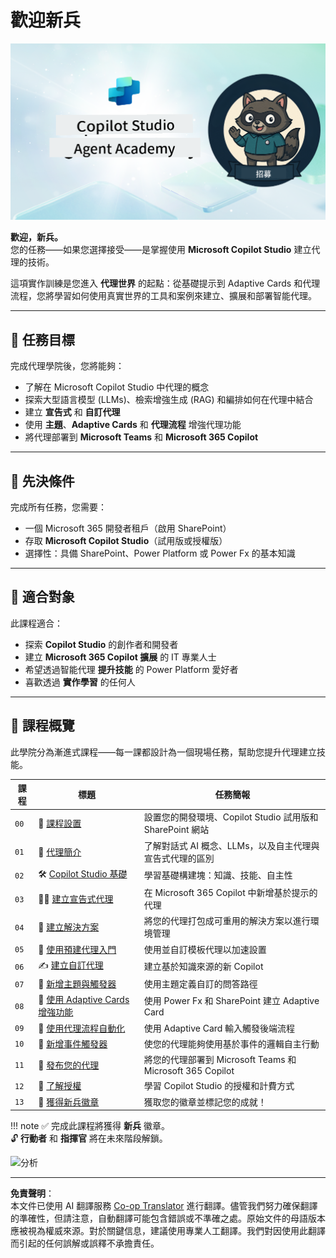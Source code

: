 <!--
CO_OP_TRANSLATOR_METADATA:
{
  "original_hash": "8b5ecad9d5d073ea3f4c2b844e80f2e5",
  "translation_date": "2025-10-22T19:19:14+00:00",
  "source_file": "docs/recruit/README.md",
  "language_code": "tw"
}
-->
# 歡迎新兵

![Copilot Studio Agent Academy Recruit](../../../../translated_images/mcs-agent-academy-recruit-banner.f01c323f046afa313523de9d6da40d3774cc0fc0d1a4bf66e2ea0568b31b960c.tw.png)

**歡迎，新兵。**  
您的任務——如果您選擇接受——是掌握使用 **Microsoft Copilot Studio** 建立代理的技術。

這項實作訓練是您進入 **代理世界** 的起點：從基礎提示到 Adaptive Cards 和代理流程，您將學習如何使用真實世界的工具和案例來建立、擴展和部署智能代理。

---

## 🎯 任務目標

完成代理學院後，您將能夠：

- 了解在 Microsoft Copilot Studio 中代理的概念
- 探索大型語言模型 (LLMs)、檢索增強生成 (RAG) 和編排如何在代理中結合
- 建立 **宣告式** 和 **自訂代理**
- 使用 **主題**、**Adaptive Cards** 和 **代理流程** 增強代理功能
- 將代理部署到 **Microsoft Teams** 和 **Microsoft 365 Copilot**

---

## 🧪 先決條件

完成所有任務，您需要：

- 一個 Microsoft 365 開發者租戶（啟用 SharePoint）
- 存取 **Microsoft Copilot Studio**（試用版或授權版）
- 選擇性：具備 SharePoint、Power Platform 或 Power Fx 的基本知識

---

## 🧬 適合對象

此課程適合：

- 探索 **Copilot Studio** 的創作者和開發者
- 建立 **Microsoft 365 Copilot 擴展** 的 IT 專業人士
- 希望透過智能代理 **提升技能** 的 Power Platform 愛好者
- 喜歡透過 **實作學習** 的任何人

---

## 🧭 課程概覽

此學院分為漸進式課程——每一課都設計為一個現場任務，幫助您提升代理建立技能。

| 課程 | 標題 | 任務簡報 |
|--------|-------|------------------|
| `00` | 🧰 [課程設置](./00-course-setup/README.md) | 設置您的開發環境、Copilot Studio 試用版和 SharePoint 網站 |
| `01` | 🧠 [代理簡介](./01-introduction-to-agents/README.md) | 了解對話式 AI 概念、LLMs，以及自主代理與宣告式代理的區別 |
| `02` | 🛠️ [Copilot Studio 基礎](./02-copilot-studio-fundamentals/README.md) | 學習基礎構建塊：知識、技能、自主性 |
| `03` | 👩‍💻 [建立宣告式代理](./03-create-a-declarative-agent-for-M365Copilot/README.md) | 在 Microsoft 365 Copilot 中新增基於提示的代理 |
| `04` | 🧩 [建立解決方案](./04-creating-a-solution/README.md) | 將您的代理打包成可重用的解決方案以進行環境管理 |
| `05` | 🚀 [使用預建代理入門](./05-using-prebuilt-agents/README.md) | 使用並自訂模板代理以加速設置 |
| `06` | ✍️ [建立自訂代理](./06-create-agent-from-conversation/README.md) | 建立基於知識來源的新 Copilot |
| `07` | 🧠 [新增主題與觸發器](./07-add-new-topic-with-trigger/README.md) | 使用主題定義自訂的問答路徑 |
| `08` | 🪪 [使用 Adaptive Cards 增強功能](./08-add-adaptive-card/README.md) | 使用 Power Fx 和 SharePoint 建立 Adaptive Card |
| `09` | 🔁 [使用代理流程自動化](./09-add-an-agent-flow/README.md) | 使用 Adaptive Card 輸入觸發後端流程 |
| `10` | 🧭 [新增事件觸發器](./10-add-event-triggers/README.md) | 使您的代理能夠使用基於事件的邏輯自主行動 |
| `11` | 📢 [發布您的代理](./11-publish-your-agent/README.md) | 將您的代理部署到 Microsoft Teams 和 Microsoft 365 Copilot |
| `12` | 🪪 [了解授權](./12-understanding-licensing/README.md) | 學習 Copilot Studio 的授權和計費方式 |
| `13` | 🚨 [獲得新兵徽章](./course-completion-badges-recruit/README.md) | 獲取您的徽章並標記您的成就！ |

!!! note
    ✅ 完成此課程將獲得 **新兵** 徽章。  
    🔓 **行動者** 和 **指揮官** 將在未來階段解鎖。

<!-- markdownlint-disable-next-line MD033 -->
<img src="https://m365-visitor-stats.azurewebsites.net/agent-academy/recruit" alt="分析" />

---

**免責聲明**：  
本文件已使用 AI 翻譯服務 [Co-op Translator](https://github.com/Azure/co-op-translator) 進行翻譯。儘管我們努力確保翻譯的準確性，但請注意，自動翻譯可能包含錯誤或不準確之處。原始文件的母語版本應被視為權威來源。對於關鍵信息，建議使用專業人工翻譯。我們對因使用此翻譯而引起的任何誤解或誤釋不承擔責任。